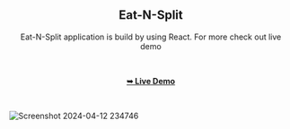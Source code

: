 <div align="center">

 

  <br />
  <br />
 <br />
  <br />
  
  <h2 align="center">Eat-N-Split</h2>

  Eat-N-Split application is build by using React. For more check out live demo

   <br />

  <a href="https://eat-n-split-project1.netlify.app/"><strong>➥ Live Demo</strong></a>

</div>

<br />

![Screenshot 2024-04-12 234746](https://github.com/Sohamp2606/react-eat-n-split/assets/106002920/757d8453-6500-42f0-81d2-4323e66b5a78)






